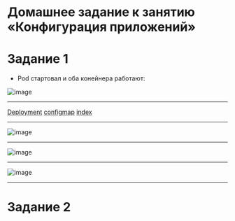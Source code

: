 # Домашнее задание к занятию «Конфигурация приложений»




# Задание 1

* Pod стартовал и оба конейнера работают:

![image](https://github.com/Dimarkle/DevOps/assets/118626944/53bcef19-072d-426a-8801-1d593de490ec)
___
[Deployment]()
[configmap]()
[index]()
___
![image](https://github.com/Dimarkle/DevOps/assets/118626944/49406acc-ab11-4b92-ba61-a692faaf222d)
___
![image](https://github.com/Dimarkle/DevOps/assets/118626944/d4d138e7-d124-4616-b9ea-ade3471e3d06)
___
![image](https://github.com/Dimarkle/DevOps/assets/118626944/8cd16db7-a7cc-41bd-a270-081ca6201796)
___
# Задание 2



